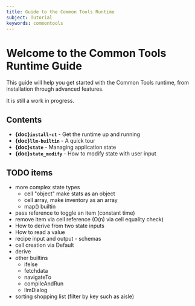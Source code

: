 ```yaml
---
title: Guide to the Common Tools Runtime
subject: Tutorial
keywords: commontools
---
```


# Welcome to the Common Tools Runtime Guide

This guide will help you get started with the Common Tools runtime, from installation through advanced features.

It is still a work in progress.

## Contents

- **{doc}`install-ct`** - Get the runtime up and running
- **{doc}`llm-builtin`** - A quick tour
- **{doc}`state`** - Managing application state
- **{doc}`state_modify`** - How to modify state with user input 

## TODO items
* more complex state types
  * cell "object" make stats as an object
  * cell array, make inventory as an array
  * map() builtin
* pass reference to toggle an item (constant time)
* remove item via cell reference (O(n) via cell equality check)
* How to derive from two state inputs
* How to read a value
* recipe input and output - schemas
* cell creation via Default
* derive
* other builtins
  * ifelse
  * fetchdata
  * navigateTo
  * compileAndRun
  * llmDialog
* sorting shopping list (filter by key such as aisle)
